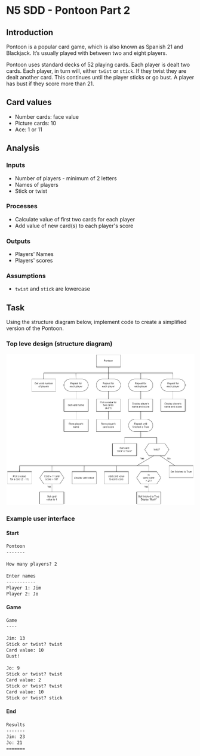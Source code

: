 # N5 SDD - Pontoon Part 2


## Introduction

Pontoon is a popular card game, which is also known as Spanish 21 and Blackjack. It’s usually played with between two and eight players.

Pontoon uses standard decks of 52 playing cards.  Each player is dealt two cards.  Each player, in turn will, either `twist` or `stick`.  If they twist they are dealt another card.  This continues until the player sticks or go bust.  A player has bust if they score more than 21.


## Card values

* Number cards: face value
* Picture cards: 10
* Ace: 1 or 11


## Analysis

### Inputs

* Number of players - minimum of 2 letters
* Names of players
* Stick or twist

### Processes

* Calculate value of first two cards for each player
* Add value of new card(s) to each player's score

### Outputs

* Players' Names
* Players' scores

### Assumptions

* `twist` and `stick` are lowercase


## Task

Using the structure diagram below, implement code to create a simplified version of the Pontoon.


### Top leve design (structure diagram)

![Structure diagram](assets/sd2.png)


### Example user interface

#### Start

```
Pontoon
-------

How many players? 2

Enter names
-----------
Player 1: Jim
Player 2: Jo
```


#### Game

```
Game
----

Jim: 13
Stick or twist? twist
Card value: 10
Bust!

Jo: 9
Stick or twist? twist
Card value: 2
Stick or twist? twist
Card value: 10
Stick or twist? stick
```


#### End

```
Results
-------
Jim: 23
Jo: 21
=======
```
